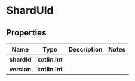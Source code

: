 
# ShardUId

## Properties
| Name | Type | Description | Notes |
| ------------ | ------------- | ------------- | ------------- |
| **shardId** | **kotlin.Int** |  |  |
| **version** | **kotlin.Int** |  |  |




